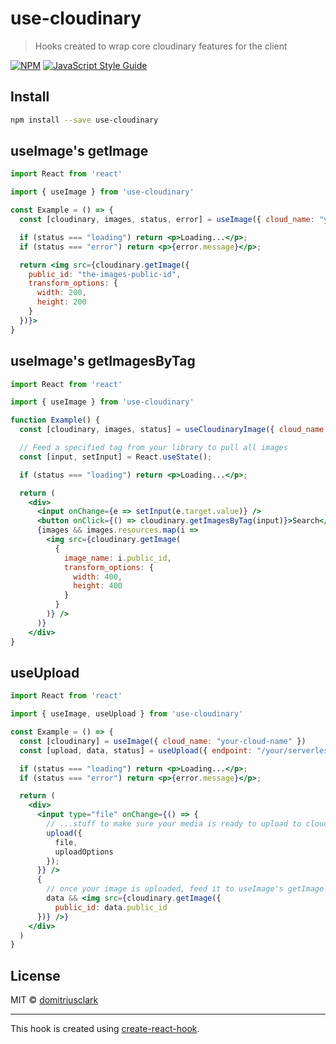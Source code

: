 # use-cloudinary

> Hooks created to wrap core cloudinary features for the client

[![NPM](https://img.shields.io/npm/v/use-cloudinary.svg)](https://www.npmjs.com/package/use-cloudinary) [![JavaScript Style Guide](https://img.shields.io/badge/code_style-standard-brightgreen.svg)](https://standardjs.com)

## Install

```bash
npm install --save use-cloudinary
```

## useImage's getImage

```jsx
import React from 'react'

import { useImage } from 'use-cloudinary'

const Example = () => {
  const [cloudinary, images, status, error] = useImage({ cloud_name: "your-cloudinary-cloud-name"});

  if (status === "loading") return <p>Loading...</p>;
  if (status === "error") return <p>{error.message}</p>;

  return <img src={cloudinary.getImage({
    public_id: "the-images-public-id",
    transform_options: {
      width: 200,
      height: 200
    }
  })}>
}
```

## useImage's getImagesByTag

```jsx
import React from 'react'

import { useImage } from 'use-cloudinary'

function Example() {
  const [cloudinary, images, status] = useCloudinaryImage({ cloud_name: "your-cloud-name" });

  // Feed a specified tag from your library to pull all images
  const [input, setInput] = React.useState();

  if (status === "loading") return <p>Loading...</p>;

  return (
    <div>
      <input onChange={e => setInput(e.target.value)} />
      <button onClick={() => cloudinary.getImagesByTag(input)}>Search</button>
      {images && images.resources.map(i =>
        <img src={cloudinary.getImage(
          {
            image_name: i.public_id,
            transform_options: {
              width: 400,
              height: 400
            }
          }
        )} />
      )}
    </div>
}
```

## useUpload

```jsx
import React from 'react'

import { useImage, useUpload } from 'use-cloudinary'

const Example = () => {
  const [cloudinary] = useImage({ cloud_name: "your-cloud-name" }) 
  const [upload, data, status] = useUpload({ endpoint: "/your/serverless/endpoint" });

  if (status === "loading") return <p>Loading...</p>;
  if (status === "error") return <p>{error.message}</p>;

  return (
    <div>
      <input type="file" onChange={() => {
        // ...stuff to make sure your media is ready to upload to cloudinary
        upload({
          file,
          uploadOptions 
        });
      }} />
      {
        // once your image is uploaded, feed it to useImage's getImage 
        data && <img src={cloudinary.getImage({
          public_id: data.public_id
      })} />}
    </div>
  )
}
```

## License

MIT © [domitriusclark](https://github.com/domitriusclark)

---

This hook is created using [create-react-hook](https://github.com/hermanya/create-react-hook).
